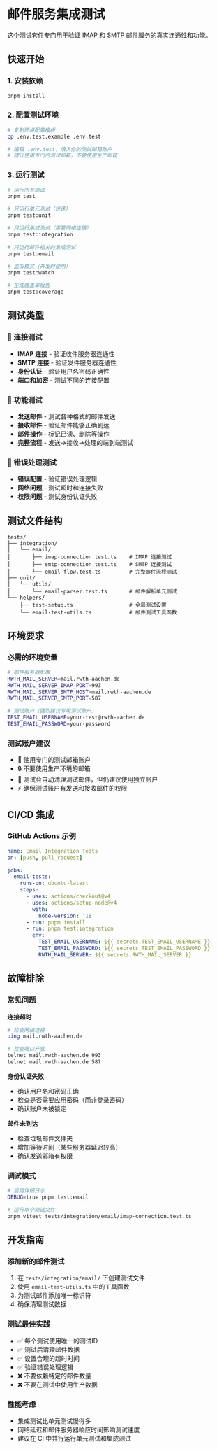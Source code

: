 # 邮件服务集成测试

这个测试套件专门用于验证 IMAP 和 SMTP 邮件服务的真实连通性和功能。

## 快速开始

### 1. 安装依赖
```bash
pnpm install
```

### 2. 配置测试环境
```bash
# 复制环境配置模板
cp .env.test.example .env.test

# 编辑 .env.test，填入你的测试邮箱账户
# 建议使用专门的测试邮箱，不要使用生产邮箱
```

### 3. 运行测试

```bash
# 运行所有测试
pnpm test

# 只运行单元测试（快速）
pnpm test:unit

# 只运行集成测试（需要网络连接）
pnpm test:integration

# 只运行邮件相关的集成测试
pnpm test:email

# 监听模式（开发时使用）
pnpm test:watch

# 生成覆盖率报告
pnpm test:coverage
```

## 测试类型

### 🔌 连接测试
- **IMAP 连接** - 验证收件服务器连通性
- **SMTP 连接** - 验证发件服务器连通性
- **身份认证** - 验证用户名密码正确性
- **端口和加密** - 测试不同的连接配置

### 📧 功能测试
- **发送邮件** - 测试各种格式的邮件发送
- **接收邮件** - 验证邮件能够正确到达
- **邮件操作** - 标记已读、删除等操作
- **完整流程** - 发送→接收→处理的端到端测试

### 🚨 错误处理测试
- **错误配置** - 验证错误处理逻辑
- **网络问题** - 测试超时和连接失败
- **权限问题** - 测试身份认证失败

## 测试文件结构

```
tests/
├── integration/
│   └── email/
│       ├── imap-connection.test.ts    # IMAP 连接测试
│       ├── smtp-connection.test.ts    # SMTP 连接测试
│       └── email-flow.test.ts         # 完整邮件流程测试
├── unit/
│   └── utils/
│       └── email-parser.test.ts       # 邮件解析单元测试
└── helpers/
    ├── test-setup.ts                  # 全局测试设置
    └── email-test-utils.ts            # 邮件测试工具函数
```

## 环境要求

### 必需的环境变量
```bash
# 邮件服务器配置
RWTH_MAIL_SERVER=mail.rwth-aachen.de
RWTH_MAIL_SERVER_IMAP_PORT=993
RWTH_MAIL_SERVER_SMTP_HOST=mail.rwth-aachen.de
RWTH_MAIL_SERVER_SMTP_PORT=587

# 测试账户（强烈建议专用测试账户）
TEST_EMAIL_USERNAME=your-test@rwth-aachen.de
TEST_EMAIL_PASSWORD=your-password
```

### 测试账户建议
- 📧 使用专门的测试邮箱账户
- 🔒 不要使用生产环境的邮箱
- 🧹 测试会自动清理测试邮件，但仍建议使用独立账户
- ⚡ 确保测试账户有发送和接收邮件的权限

## CI/CD 集成

### GitHub Actions 示例
```yaml
name: Email Integration Tests
on: [push, pull_request]

jobs:
  email-tests:
    runs-on: ubuntu-latest
    steps:
      - uses: actions/checkout@v4
      - uses: actions/setup-node@v4
        with:
          node-version: '18'
      - run: pnpm install
      - run: pnpm test:integration
        env:
          TEST_EMAIL_USERNAME: ${{ secrets.TEST_EMAIL_USERNAME }}
          TEST_EMAIL_PASSWORD: ${{ secrets.TEST_EMAIL_PASSWORD }}
          RWTH_MAIL_SERVER: ${{ secrets.RWTH_MAIL_SERVER }}
```

## 故障排除

### 常见问题

**连接超时**
```bash
# 检查网络连接
ping mail.rwth-aachen.de

# 检查端口开放
telnet mail.rwth-aachen.de 993
telnet mail.rwth-aachen.de 587
```

**身份认证失败**
- 确认用户名和密码正确
- 检查是否需要应用密码（而非登录密码）
- 确认账户未被锁定

**邮件未到达**
- 检查垃圾邮件文件夹
- 增加等待时间（某些服务器延迟较高）
- 确认发送邮箱有权限

### 调试模式
```bash
# 启用详细日志
DEBUG=true pnpm test:email

# 运行单个测试文件
pnpm vitest tests/integration/email/imap-connection.test.ts
```

## 开发指南

### 添加新的邮件测试
1. 在 `tests/integration/email/` 下创建测试文件
2. 使用 `email-test-utils.ts` 中的工具函数
3. 为测试邮件添加唯一标识符
4. 确保清理测试数据

### 测试最佳实践
- ✅ 每个测试使用唯一的测试ID
- ✅ 测试后清理邮件数据
- ✅ 设置合理的超时时间
- ✅ 验证错误处理逻辑
- ❌ 不要依赖特定的邮件数量
- ❌ 不要在测试中使用生产数据

### 性能考虑
- 集成测试比单元测试慢得多
- 网络延迟和邮件服务器响应时间影响测试速度
- 建议在 CI 中并行运行单元测试和集成测试 